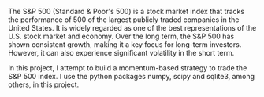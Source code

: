 The S&P 500 (Standard & Poor's 500) is a stock market index that tracks the performance of 500 of the largest publicly traded companies in the United States. It is widely regarded as one of the best representations of the U.S. stock market and economy. Over the long term, the S&P 500 has shown consistent growth, making it a key focus for long-term investors. However, it can also experience significant volatility in the short term.

In this project, I attempt to build a momentum-based strategy to trade the S&P 500 index. 
I use the python packages numpy, scipy and sqlite3, among others, in this project.
